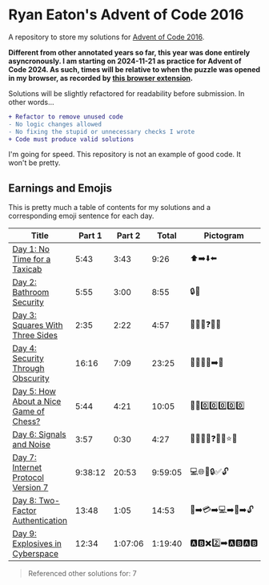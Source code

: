 # Ryan Eaton's Advent of Code 2016

A repository to store my solutions for [Advent of Code 2016](https://adventofcode.com/2016).

**Different from other annotated years so far, this year was done entirely asyncronously. I am starting on 2024-11-21 as practice for Advent of Code 2024. As such, times will be relative to when the puzzle was opened in my browser, as recorded by [this browser extension](https://chromewebstore.google.com/detail/advent-of-code-part-2-tim/fhmjpoppaplfhgnknpbaaklgdnnimfbn?pli=1).**

Solutions will be slightly refactored for readability before submission. In other words...

```diff
+ Refactor to remove unused code
- No logic changes allowed
- No fixing the stupid or unnecessary checks I wrote
+ Code must produce valid solutions
```

I'm going for speed. This repository is not an example of good code. It won't be pretty.

## Earnings and Emojis

This is pretty much a table of contents for my solutions and a corresponding emoji sentence for each day.

| Title                                                | Part 1  | Part 2  | Total   | Pictogram       |
|------------------------------------------------------|---------|---------|---------|-----------------|
| [Day 1: No Time for a Taxicab](notes/1.md)           | 5:43    | 3:43    | 9:26    | ⬆️➡️⬇️⬅️            |
| [Day 2: Bathroom Security](notes/2.md)               | 5:55    | 3:00    | 8:55    | 🔒🚽            |
| [Day 3: Squares With Three Sides](notes/3.md)        | 2:35    | 2:22    | 4:57    | 📏📏📏❓🟰📐     |
| [Day 4: Security Through Obscurity](notes/4.md)      | 16:16   | 7:09    | 23:25   | 🚪🔑🧮🔤➡️🎁     |
| [Day 5: How About a Nice Game of Chess?](notes/5.md) | 5:44    | 4:21    | 10:05   | 🤬🟰0️⃣0️⃣0️⃣0️⃣0️⃣       |
| [Day 6: Signals and Noise](notes/6.md)               | 3:57    | 0:30    | 4:27    | 🎅📡📶❌❓🔤✅⭐🎄  |
| [Day 7: Internet Protocol Version 7](notes/7.md)     | 9:38:12 | 20:53   | 9:59:05 | 💻🌐🔢🔒✅🔓     |
| [Day 8: Two-Factor Authentication](notes/8.md)       | 13:48   | 1:05    | 14:53   | 🚪➡️💳➡️💻➡️🔢➡️🔓  |
| [Day 9: Explosives in Cyberspace](notes/9.md)        | 12:34   | 1:07:06 | 1:19:40 | 🅰️🅱️✖️2️⃣➡️🅰️🅱️🅰️🅱️ |

> Referenced other solutions for: 7
